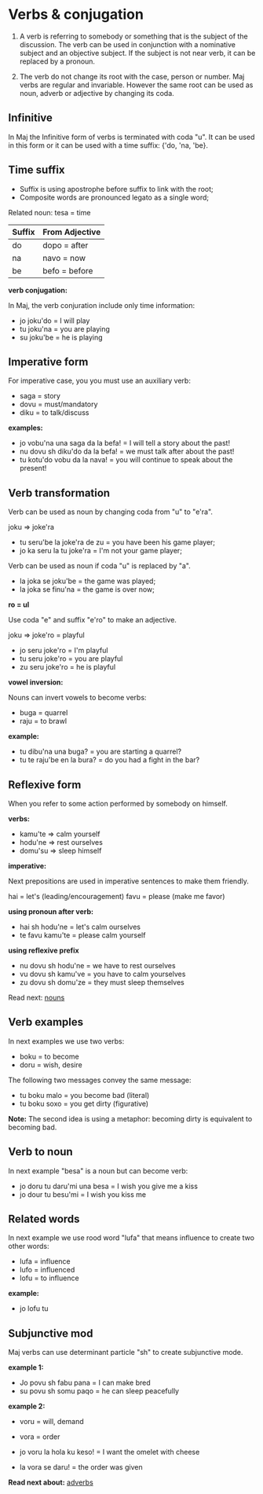 # Verbs & conjugation


1. A verb is referring to somebody or something that is the subject of the discussion. The verb can be used in conjunction with a nominative subject and an objective subject. If the subject is not near verb, it can be replaced by a pronoun.

2. The verb do not change its root with the case, person or number. Maj verbs are regular and invariable. However the same root can be used as noun, adverb or adjective by changing its coda.  

## Infinitive

In Maj the Infinitive form of verbs is terminated with coda "u". It can be used in this form or it can be used with a time suffix: {'do, 'na, 'be}.

## Time suffix

* Suffix is using apostrophe before suffix to link with the root;
* Composite words are pronounced legato as a single word;

Related noun: tesa = time

 Suffix  | From Adjective     
---------|-------------------
 do      | dopo = after  
 na      | navo = now    
 be      | befo = before 
 

**verb conjugation:**

In Maj, the verb conjuration include only time information: 

* jo joku'do = I will play
* tu joku'na = you are playing
* su joku'be = he is playing


## Imperative form

For imperative case, you you must use an auxiliary verb:

* saga = story
* dovu = must/mandatory
* diku = to talk/discuss 

**examples:**

* jo vobu'na una saga da la befa! = I will tell a story about the past!
* nu dovu sh diku'do  da la befa! = we must talk after about the past!
* tu kotu'do vobu da la nava! = you will continue to speak about the present!

## Verb transformation

Verb can be used as noun by changing coda from "u" to "e'ra".

joku => joke'ra

* tu seru'be la joke'ra de zu  = you have been his game player;
* jo ka seru la tu joke'ra     = I'm not your game player;

Verb can be used as noun if coda "u" is replaced by "a".

* la joka se joku'be = the game was played;
* la joka se finu'na = the game is over now;

**ro = ul**

Use coda "e" and suffix "e'ro" to make an adjective.

joku => joke'ro = playful

* jo seru joke'ro = I'm playful
* tu seru joke'ro = you are playful 
* zu seru joke'ro = he is playful

**vowel inversion:**

Nouns can invert vowels to become verbs:

* buga	= quarrel
* raju  = to brawl

**example:**

* tu dibu'na una buga? = you are starting a quarrel? 
* tu te raju'be en la bura? = do you had a fight in the bar?

## Reflexive form

When you refer to some action performed by somebody on himself.

**verbs:**

* kamu'te  =>  calm yourself 
* hodu'ne  =>  rest ourselves
* domu'su  =>  sleep himself

**imperative:**

Next prepositions are used in imperative sentences to make them friendly.

hai  = let's  (leading/encouragement)
favu = please (make me favor)

**using pronoun after verb:**

* hai sh hodu'ne  = let's calm ourselves
* te favu kamu'te  = please calm yourself 

**using reflexive prefix**

* nu dovu sh hodu'ne = we have to rest ourselves
* vu dovu sh kamu've = you have to calm yourselves
* zu dovu sh domu'ze = they must sleep themselves

Read next: [nouns](nouns.md)

## Verb examples

In next examples we use two verbs: 

* boku = to become
* doru = wish, desire

The following two messages convey the same message:

* tu boku malo  = you become bad (literal)
* tu boku soxo  = you get dirty (figurative)

**Note:** The second idea is using a metaphor: becoming dirty is equivalent to becoming bad.

## Verb to noun

In next example "besa" is a noun but can become verb:

* jo doru tu daru'mi una besa = I wish you give me a kiss
* jo dour tu besu'mi = I wish you kiss me


## Related words

In next example we use rood word "lufa" that means influence to create two other words:

* lufa = influence
* lufo = influenced
* lofu = to influence

**example:**

* jo lofu tu 

## Subjunctive mod

Maj verbs can use determinant particle "sh" to create subjunctive mode.

**example 1:**

* Jo povu sh fabu pana = I can make bred
* su povu sh somu paqo = he can sleep peacefully

**example 2:**

* voru = will, demand
* vora = order

* jo voru la hola ku keso! = I want the omelet with cheese
* la vora se daru! = the order was given

**Read next about:** [adverbs](adverbs.md)